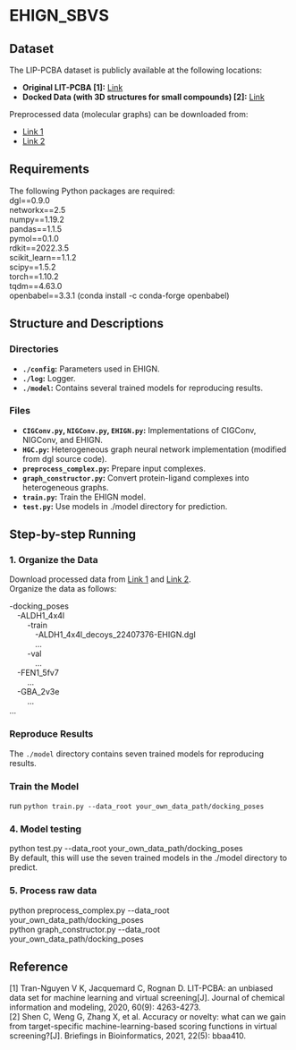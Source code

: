 # EHIGN_SBVS

## Dataset
The LIP-PCBA dataset is publicly available at the following locations:

- **Original LIT-PCBA [1]:** [Link](https://drugdesign.unistra.fr/LIT-PCBA/)
- **Docked Data (with 3D structures for small compounds) [2]:** [Link](https://zenodo.org/record/4291725#.X7-JHTOUMyg)

Preprocessed data (molecular graphs) can be downloaded from:

- [Link 1](https://zenodo.org/record/8208800)
- [Link 2](https://zenodo.org/record/8219837)

## Requirements
The following Python packages are required:  
dgl==0.9.0  
networkx==2.5  
numpy==1.19.2  
pandas==1.1.5  
pymol==0.1.0  
rdkit==2022.3.5  
scikit_learn==1.1.2  
scipy==1.5.2  
torch==1.10.2  
tqdm==4.63.0  
openbabel==3.3.1 (conda install -c conda-forge openbabel)

## Structure and Descriptions

### Directories
- **`./config`:** Parameters used in EHIGN.
- **`./log`:** Logger.
- **`./model`:** Contains several trained models for reproducing results.

### Files
- **`CIGConv.py`, `NIGConv.py`, `EHIGN.py`:** Implementations of CIGConv, NIGConv, and EHIGN.
- **`HGC.py`:** Heterogeneous graph neural network implementation (modified from dgl source code).
- **`preprocess_complex.py`:** Prepare input complexes.
- **`graph_constructor.py`:** Convert protein-ligand complexes into heterogeneous graphs.
- **`train.py`:** Train the EHIGN model.
- **`test.py`:** Use models in ./model directory for prediction.

## Step-by-step Running

### 1. Organize the Data
Download processed data from [Link 1](https://zenodo.org/record/8208800) and [Link 2](https://zenodo.org/record/8219837).  
Organize the data as follows:  

-docking_poses  
&ensp;&ensp;-ALDH1_4x4l  
&ensp;&ensp;&ensp;&ensp; -train  
&ensp;&ensp;&ensp;&ensp;&ensp;&ensp; -ALDH1_4x4l_decoys_22407376-EHIGN.dgl  
&ensp;&ensp;&ensp;&ensp;&ensp;&ensp; ...  
&ensp;&ensp;&ensp;&ensp; -val  
&ensp;&ensp;&ensp;&ensp;&ensp;&ensp; ...  
&ensp;&ensp;-FEN1_5fv7  
&ensp;&ensp;&ensp;&ensp; ...  
&ensp;&ensp;-GBA_2v3e  
&ensp;&ensp;&ensp;&ensp; ...  
...  



### Reproduce Results
The `./model` directory contains seven trained models for reproducing results.

### Train the Model
run `python train.py --data_root your_own_data_path/docking_poses`

### 4. Model testing
python test.py --data_root your_own_data_path/docking_poses  
By default, this will use the seven trained models in the ./model directory to predict.

### 5. Process raw data
python preprocess_complex.py --data_root your_own_data_path/docking_poses  
python graph_constructor.py --data_root your_own_data_path/docking_poses  

## Reference
[1] Tran-Nguyen V K, Jacquemard C, Rognan D. LIT-PCBA: an unbiased data set for machine learning and virtual screening[J]. Journal of chemical information and modeling, 2020, 60(9): 4263-4273.  
[2] Shen C, Weng G, Zhang X, et al. Accuracy or novelty: what can we gain from target-specific machine-learning-based scoring functions in virtual screening?[J]. Briefings in Bioinformatics, 2021, 22(5): bbaa410.


